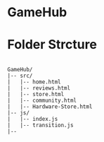 # GameHub


# Folder Strcture

```plaintext

GameHub/
|-- src/
|   |-- home.html
|   |-- reviews.html
|   |-- store.html
|   |-- community.html
|   |-- Hardware-Store.html
|-- js/
|   |-- index.js
|   |-- transition.js
|-- 

```
